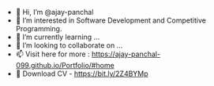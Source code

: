 - 👋 Hi, I’m @ajay-panchal
- 👀 I’m interested in Software Development and Competitive Programming.
- 🌱 I’m currently learning ... 
- 💞️ I’m looking to collaborate on ...
- 📫 Visit here for more : https://ajay-panchal-099.github.io/Portfolio/#home 
- 👋 Download CV - https://bit.ly/2Z4BYMp
<!---
ajay-panchal-099/ajay-panchal-099 is a ✨ special ✨ repository because its `README.md` (this file) appears on your GitHub profile.
You can click the Preview link to take a look at your changes.
--->

